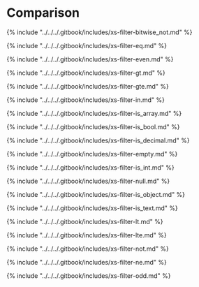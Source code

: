 # Comparison

{% include "../../../.gitbook/includes/xs-filter-bitwise_not.md" %}

{% include "../../../.gitbook/includes/xs-filter-eq.md" %}

{% include "../../../.gitbook/includes/xs-filter-even.md" %}

{% include "../../../.gitbook/includes/xs-filter-gt.md" %}

{% include "../../../.gitbook/includes/xs-filter-gte.md" %}

{% include "../../../.gitbook/includes/xs-filter-in.md" %}

{% include "../../../.gitbook/includes/xs-filter-is_array.md" %}

{% include "../../../.gitbook/includes/xs-filter-is_bool.md" %}

{% include "../../../.gitbook/includes/xs-filter-is_decimal.md" %}

{% include "../../../.gitbook/includes/xs-filter-empty.md" %}

{% include "../../../.gitbook/includes/xs-filter-is_int.md" %}

{% include "../../../.gitbook/includes/xs-filter-null.md" %}

{% include "../../../.gitbook/includes/xs-filter-is_object.md" %}

{% include "../../../.gitbook/includes/xs-filter-is_text.md" %}

{% include "../../../.gitbook/includes/xs-filter-lt.md" %}

{% include "../../../.gitbook/includes/xs-filter-lte.md" %}

{% include "../../../.gitbook/includes/xs-filter-not.md" %}

{% include "../../../.gitbook/includes/xs-filter-ne.md" %}

{% include "../../../.gitbook/includes/xs-filter-odd.md" %}

